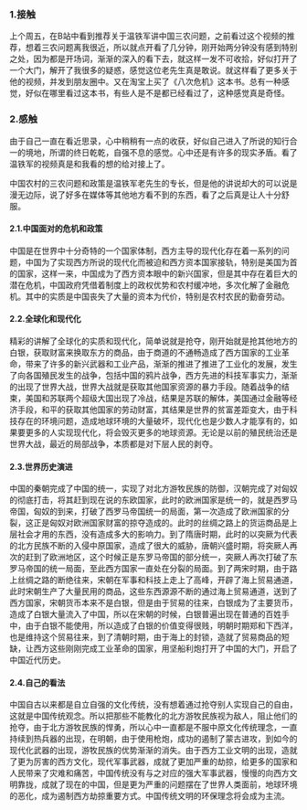 ### 1.接触

上个周五，在B站中看到推荐关于温铁军讲中国三农问题，之前看过这个视频的推荐，想着三农问题离我很近，所以就点开看了几分钟，刚开始两分钟没有感到特别之处，因为都是开场词，渐渐的深入的看下去，就这样一发不可收拾，好似打开了一个大门，解开了我很多的疑惑，感觉这位老先生真是敢说。就这样看了更多关于他的视频，并发到朋友圈中。又在淘宝上买了《八次危机》这本书。总有一种感觉，好似在哪里看过这本书，有些人是不是都已经看过了，这种感觉真是奇怪。

### 2.感触

由于自己一直在看近思录，心中稍稍有一点的收获，好似自己进入了所说的知行合一的境地，所谓的终日乾乾，自强不息的感觉。心中还是有许多的现实矛盾。看了温铁军的视频真是和我看的想的给对接上了。

中国农村的三农问题和政策是温铁军老先生的专长，但是他的讲说却大的可以说是漫无边际，说了好多在媒体等其他地方看不到的东西，看了之后真是让人十分舒服。

#### 2.1.中国面对的危机和政策

中国是在世界中十分奇特的一个国家体制，西方主导的现代化存在着一系列的问题，中国为了实现西方所说的现代化而被迫和西方资本国家接轨，特别是美国为首的国家，这样一来，中国成为了西方资本眼中的新兴国家，但是其中存在着巨大的潜在危机，中国政府凭借着制度上的政权优势和农村缓冲地，多次化解了金融危机。其中的实质是中国丧失了大量的资本为代价，特别是农村农民的勤奋劳动。

#### 2.2.全球化和现代化

精彩的讲解了全球化的实质和现代化，简单说就是抢夺，刚开始就是抢其他地方的白银，获取财富来换取东方的商品，由于商道的不通畅造成了西方国家的工业革命，带来了许多的新兴武器和工业产品，渐渐的推进了推进了工业化的发展，发生了向各国殖民发生的战争，包括中国的鸦片战争，西方先进的科技军事实力，渐渐的出现了世界大战，世界大战就是获取其他国家资源的暴力手段。随着战争的结束，美国和苏联两个超级大国出现了冷战，结果是苏联的解体，美国通过金融等经济手段，和平的获取其他国家的劳动财富，其结果是世界的贫富差距变大，由于科技存在的环境问题，造成地球环境的大量破坏，现代化也是少数人才能享有的，如果要更多的人实现现代化，将会毁灭更多的地球资源。无论是以前的殖民统治还是世界大战，最近的局部战争，本质都是对下层人民的剥夺。

#### 2.3.世界历史演进

中国的秦朝完成了中国的统一，实现了对北方游牧民族的防御，汉朝完成了对匈奴的彻底打击，将其赶到现在说的东欧国家，此时的欧洲国家是统一的，就是西罗马帝国，匈奴的到来，打破了西罗马帝国统一的局面，第一次造成了欧洲国家的分裂，这正是匈奴对欧洲国家财富的掠夺造成的。此时的丝绸之路上的货运商品是上层社会才用的东西，没有造成多大的影响力。到了隋唐时期，此时的以突厥为代表的北方民族不断的入侵中原国家，造成了很大的威胁，唐朝兴盛时期，将突厥人再次的赶到了欧洲地区，这个时候正是东罗马帝国的部分统一，突厥人再次打破了东罗马帝国的统一局面，至此西方国家一直处在分裂的局面。到了两宋时期，由于路上丝绸之路的断绝往来，宋朝在军事和科技上走上了高峰，开辟了海上贸易通道，此时宋朝生产了大量民用的商品，这些东西源源不断的通过海上贸易通道，送到了西方国家，宋朝货币本来不是白银，但是由于贸易的往来，白银成为了主要货币，造成了白银大量流入了中国，所以在宋朝的时候，白银普遍出现在普通的百姓手中，由于白银不能使用，所以造成了白银的价值变得很贱，明朝时期郑和下西洋，也是维持这个贸易往来，到了清朝时期，由于海上的封锁，造就了贸易商品的短缺，让西方这些刚刚完成工业革命的国家，用坚船利炮打开了中国的大门，开启了中国近代历史。

#### 2.4.自己的看法

中国自古以来都是自立自强的文化传统，没有想着通过抢夺别人实现自己的自由，这就是中国传统观念。所以把那些不能教化的北方游牧民族视为敌人，阻止他们的抢夺，由于北方游牧民族的悍勇，所以心中一直都是不服中原文化传统理念，一直持续到热兵器的出现，在明朝，由于使用枪炮，成功的遏制了蒙古进攻，到如今的现代化武器的出现，游牧民族的优势渐渐的消失。由于西方工业文明的出现，造就了更为厉害的西方文化，现代军事武器，成就了更加严重的劫掠，给更多的国家和人民带来了灾难和痛苦，中国传统没有与之对应的强大军事武器，慢慢的向西方文明靠拢，成就了现在的中国，但是更为严重的问题摆在了世界人类面前，地球环境的恶化，成为遏制西方劫掠重要方式。中国传统文明的环保理念将会成为主流。